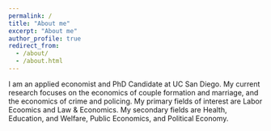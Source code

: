 ```yaml
---
permalink: /
title: "About me"
excerpt: "About me"
author_profile: true
redirect_from: 
  - /about/
  - /about.html
---
```



<!-- Google tag (gtag.js) -->
<script async src="https://www.googletagmanager.com/gtag/js?id=G-QN5D0J2686"></script>
<script>
  window.dataLayer = window.dataLayer || [];
  function gtag(){dataLayer.push(arguments);}
  gtag('js', new Date());

  gtag('config', 'G-QN5D0J2686');
</script>


I am an applied economist and PhD Candidate at UC San Diego. My current research focuses on the economics of couple formation and marriage, and the economics of crime and policing. My primary fields of interest are Labor Ecoomics and Law & Economics. My secondary fields are Health, Education, and Welfare, Public Economics, and Political Economy. 
